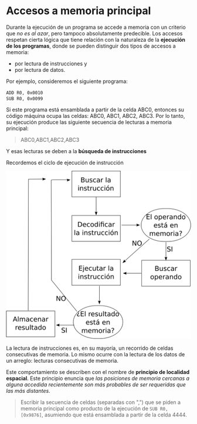 # Accesos a memoria principal

Durante la ejecución de un programa se accede a memoria con un criterio que *no es al azar*, pero tampoco absolutamente predecible. Los accesos respetan cierta lógica que tiene relación con la naturaleza de la **ejecución de los programas**, donde se pueden distinguir dos tipos de accesos a memoria: 

* por lectura de instrucciones y 
* por lectura de datos.


Por ejemplo, consideremos el siguiente programa:

```
ADD R0, 0x0010
SUB R0, 0x0099
```
Si este programa está ensamblada a partir de la celda ABC0, entonces su código máquina ocupa las celdas: ABC0, ABC1, ABC2, ABC3. Por lo tanto, su ejecución produce las siguiente secuencia de lecturas a memoria principal:
> ABC0,ABC1,ABC2,ABC3

Y esas lecturas se deben a la **búsqueda de instrucciones** 

Recordemos el ciclo de ejecución de instrucción

![ciclo de ejecución de instrucción](https://raw.githubusercontent.com/Orga-UNQ/mumuki-guia-cache/master/images/ciclo.png)

La lectura de instrucciones es, en su mayoría, un recorrido de celdas consecutivas de memoria. Lo mismo ocurre con la lectura de los datos de un arreglo: lecturas consecutivas de memoria.

Este comportamiento se describen con el nombre de **principio de localidad espacial**. Este principio enuncia que *las posiciones de memoria cercanas a alguna accedida recientemente son más probables de ser requeridas que las más distantes*. 


> Escribir la secuencia de celdas (separadas con ",") que se piden a memoria principal como producto de la ejecución de `SUB R0, [0x9876]`, asumiendo que está ensamblada a partir de la celda 4444. 